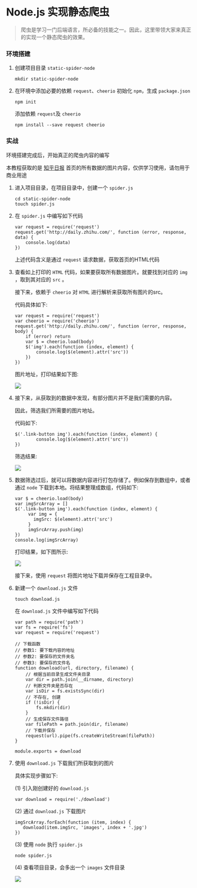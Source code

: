 # Node.js 实现静态爬虫
> 爬虫是学习一门后端语言，所必备的技能之一。因此，这里带领大家来真正的实现一个静态爬虫的效果。


### 环境搭建
1. 创建项目目录 `static-spider-node`
    ```
    mkdir static-spider-node
    ```

2. 在环境中添加必要的依赖 `request`、`cheerio`
    初始化 `npm`，生成 `package.json`

    ```
    npm init
    ```
    添加依赖 `request`及 `cheerio`

    ```
    npm install --save request cheerio
    ```

### 实战

环境搭建完成后，开始真正的爬虫内容的编写

本教程获取的是 [知乎日报](http://daily.zhihu.com/) 首页的所有数据的图片内容，仅供学习使用，请勿用于商业用途

1. 进入项目目录，在项目目录中，创建一个 `spider.js`

   ```
   cd static-spider-node
   touch spider.js
   ```

2. 在 `spider.js` 中编写如下代码

   ```
   var request = require('request')
   request.get('http://daily.zhihu.com/', function (error, response, data) {
       console.log(data)
   })
   ```

   上述代码含义是通过 `request` 请求数据，获取首页的HTML代码

3. 查看如上打印的 `HTML` 代码，如果要获取所有数据图片。就要找到对应的 `img` ，取到其对应的 `src` 。

   接下来，依赖于 `cheerio` 对 `HTML` 进行解析来获取所有图片的src。

   代码具体如下:

   ```
   var request = require('request')
   var cheerio = require('cheerio')
   request.get('http://daily.zhihu.com/', function (error, response, body) {
       if (error) return
       var $ = cheerio.load(body)
       $('img').each(function (index, element) {
           console.log($(element).attr('src'))
       })
   })
   ```

   图片地址，打印结果如下图:

   ![](http://otuabc0ck.bkt.clouddn.com/learning-nodejs/14/image/png/static-spider-all-img.png)

4. 接下来，从获取到的数据中发现，有部分图片并不是我们需要的内容。

   因此，筛选我们所需要的图片地址。

   代码如下:

   ```
   $('.link-button img').each(function (index, element) {
           console.log($(element).attr('src'))
   })
   ```

   筛选结果:

   ![](http://otuabc0ck.bkt.clouddn.com/learning-nodejs/14/image/png/static-spider-result-img.png)

5. 数据筛选过后，就可以将数据内容进行打包存储了。例如保存到数组中，或者通过 `node` 下载到本地。将结果整理成数组，代码如下:
      ```
      var $ = cheerio.load(body)
      var imgSrcArray = []
      $('.link-button img').each(function (index, element) {
           var img = {
             imgSrc: $(element).attr('src')
           }
           imgSrcArray.push(img)
      })
      console.log(imgSrcArray)
      ```

      打印结果，如下图所示:

      ![](http://otuabc0ck.bkt.clouddn.com/learning-nodejs/14/image/png/static-spider-img-array.png)

      接下来，使用 `request` 将图片地址下载并保存在工程目录中。
6. 新建一个 `download.js` 文件

      ```
      touch download.js
      ```

      在 `download.js` 文件中编写如下代码

      ```
      var path = require('path')
      var fs = require('fs')
      var request = require('request')

      // 下载函数
      // 参数1: 要下载内容的地址
      // 参数2: 要保存的文件夹名
      // 参数3: 要保存的文件名
      function download(url, directory, filename) {
          // 根据当前目录生成文件夹目录
          var dir = path.join(__dirname, directory)
          // 判断文件夹是否存在
          var isDir = fs.existsSync(dir)
          // 不存在, 创建
          if (!isDir) {
              fs.mkdir(dir)
          }
          // 生成保存文件路径
          var filePath = path.join(dir, filename)
          // 下载并保存
          request(url).pipe(fs.createWriteStream(filePath))
      }

      module.exports = download
      ```

7. 使用 `download.js` 下载我们所获取到的图片

      具体实现步骤如下:

      (1) 引入刚创建好的 `download.js`

      ```
      var download = require('./download')
      ```

      (2) 通过 `download.js` 下载图片

      ```
      imgSrcArray.forEach(function (item, index) {
         download(item.imgSrc, 'images', index + '.jpg')
      })
      ```

      (3) 使用 `node` 执行 `spider.js`

      ```
      node spider.js
      ```

      (4) 查看项目目录，会多出一个 `images` 文件目录

      ![](http://otuabc0ck.bkt.clouddn.com/learning-nodejs/14/image/png/final-img.png)

      ​



